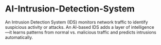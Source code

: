 # AI-Intrusion-Detection-System
An Intrusion Detection System (IDS) monitors network traffic to identify suspicious activity or attacks. An AI-based IDS adds a layer of intelligence—it learns patterns from normal vs. malicious traffic and predicts intrusions automatically.
